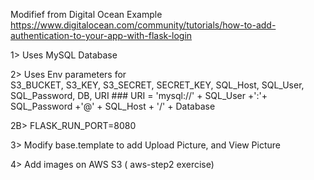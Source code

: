 Modifief from Digital Ocean Example https://www.digitalocean.com/community/tutorials/how-to-add-authentication-to-your-app-with-flask-login

1> Uses MySQL Database 

2> Uses Env parameters for  
    S3_BUCKET,
    S3_KEY,
    S3_SECRET,
    SECRET_KEY,
    SQL_Host,
    SQL_User,
    SQL_Password,
    DB,
    URI ### URI = 'mysql://' + SQL_User +':'+ SQL_Password +'@' + SQL_Host + '/' + Database

2B>  FLASK_RUN_PORT=8080

3> Modify base.template to add Upload Picture, and View Picture

4> Add images on AWS S3 ( aws-step2 exercise)
